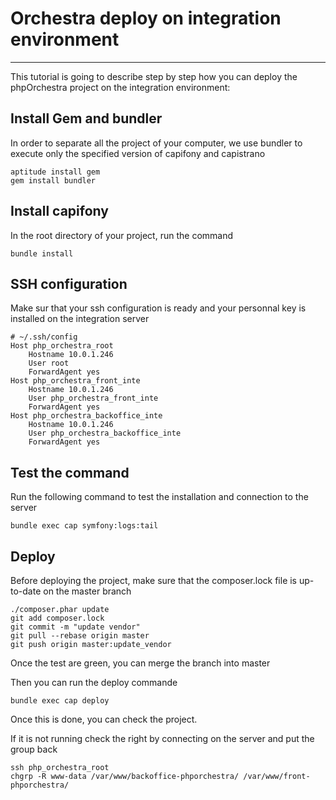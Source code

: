 # Orchestra deploy on integration environment #
--------

This tutorial is going to describe step by step how you can deploy the phpOrchestra project on the integration environment:

## Install Gem and bundler
In order to separate all the project of your computer, we use bundler to execute only the specified version of capifony and capistrano

    aptitude install gem
    gem install bundler

## Install capifony
In the root directory of your project, run the command

    bundle install

## SSH configuration
Make sur that your ssh configuration is ready and your personnal key is installed on the integration server

    # ~/.ssh/config
    Host php_orchestra_root
        Hostname 10.0.1.246
        User root
        ForwardAgent yes
    Host php_orchestra_front_inte
        Hostname 10.0.1.246
        User php_orchestra_front_inte
        ForwardAgent yes
    Host php_orchestra_backoffice_inte
        Hostname 10.0.1.246
        User php_orchestra_backoffice_inte
        ForwardAgent yes

## Test the command
Run the following command to test the installation and connection to the server

    bundle exec cap symfony:logs:tail

## Deploy
Before deploying the project, make sure that the composer.lock file is up-to-date on the master branch

    ./composer.phar update
    git add composer.lock
    git commit -m "update vendor"
    git pull --rebase origin master
    git push origin master:update_vendor

Once the test are green, you can merge the branch into master

Then you can run the deploy commande

    bundle exec cap deploy

Once this is done, you can check the project.

If it is not running check the right by connecting on the server and put the group back

    ssh php_orchestra_root
    chgrp -R www-data /var/www/backoffice-phporchestra/ /var/www/front-phporchestra/

